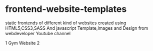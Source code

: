 # frontend-website-templates
static frontends of different kind of websites 
created using HTML5,CSS3,SASS And javascript
Template,Images and Design from webdeveloper Youtube channel

1 Gym Website
2 
